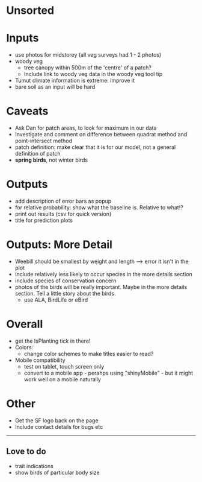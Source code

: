 # Unsorted

# Inputs
+ use photos for midstorey (all veg surveys had 1 - 2 photos)
+ woody veg
  + tree canopy within 500m of the 'centre' of a patch?
  + Include link to woody veg data in the woody veg tool tip
+ Tumut climate information is extreme: improve it
+ bare soil as an input will be hard

# Caveats
+ Ask Dan for patch areas, to look for maximum in our data
+ Investigate and comment on difference between quadrat method and point-intersect method
+ patch definition: make clear that it is for our model, not a general definition of patch
+ __spring birds__, not winter birds

# Outputs
+ add description of error bars as popup
+ for relative probability: show what the baseline is. Relative to what!?
+ print out results (csv for quick version)
+ title for prediction plots

# Outputs: More Detail
+ Weebill should be smallest by weight and length --> error it isn't in the plot
+ include relatively less likely to occur species in the more details section
+ include species of conservation concern
+ photos of the birds will be really important. Maybe in the more details section. Tell a little story about the birds.
   + use ALA, BirdLife or eBird

# Overall
+ get the IsPlanting tick in there!
+ Colors:
  + change color schemes to make titles easier to read?
+ Mobile compatibility
  + test on tablet, touch screen only
  + convert to a mobile app - perahps using "shinyMobile" - but it might work well on a mobile naturally

# Other
+ Get the SF logo back on the page
+ Include contact details for bugs etc

--- 
## Love to do
- trait indications
- show birds of particular body size

